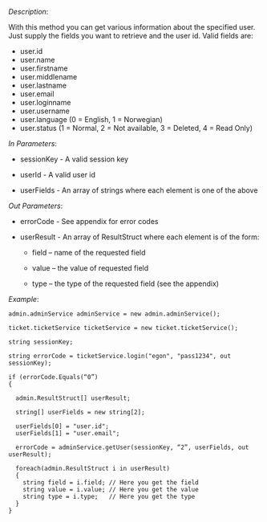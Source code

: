 <properties date="2016-06-24"
SortOrder="186"
/>

*Description*:

With this method you can get various information about the specified user. Just supply the fields you want to retrieve and the user id. Valid fields are:

* user.id
* user.name
* user.firstname
* user.middlename
* user.lastname
* user.email
* user.loginname           
* user.username
* user.language (0 = English, 1 = Norwegian)
* user.status (1 = Normal, 2 = Not available, 3 = Deleted, 4 = Read Only)
                  

*In Parameters*:

* sessionKey      - A valid session key

* userId              - A valid user id

* userFields        - An array of strings where each element is one of the above

 

*Out Parameters*:

* errorCode  - See appendix for error codes

* userResult - An array of ResultStruct where each element is of the form:

  * field – name of the requested field

  * value – the value of requested field

  * type – the type of the requested field (see the appendix)



*Example*:
```
admin.adminService adminService = new admin.adminService();

ticket.ticketService ticketService = new ticket.ticketService();

string sessionKey;

string errorCode = ticketService.login("egon", "pass1234", out sessionKey);

if (errorCode.Equals(“0”)
{

  admin.ResultStruct[] userResult;

  string[] userFields = new string[2];

  userFields[0] = "user.id";
  userFields[1] = "user.email";

  errorCode = adminService.getUser(sessionKey, “2”, userFields, out           userResult);

  foreach(admin.ResultStruct i in userResult)
  {
    string field = i.field; // Here you get the field
    string value = i.value; // Here you get the value
    string type = i.type;   // Here you get the type
  }
}
```